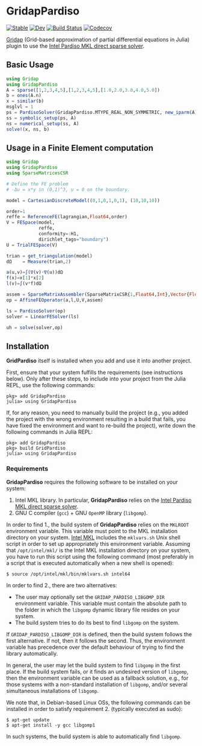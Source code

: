 # GridapPardiso

[![Stable](https://img.shields.io/badge/docs-stable-blue.svg)](https://gridap.github.io/GridapPardiso.jl/stable)
[![Dev](https://img.shields.io/badge/docs-dev-blue.svg)](https://gridap.github.io/GridapPardiso.jl/dev)
[![Build Status](https://travis-ci.com/gridap/GridapPardiso.jl.svg?branch=master)](https://travis-ci.com/gridap/GridapPardiso.jl)
[![Codecov](https://codecov.io/gh/gridap/GridapPardiso.jl/branch/master/graph/badge.svg)](https://codecov.io/gh/gridap/GridapPardiso.jl)

[Gridap](https://github.com/gridap/Gridap.jl) (Grid-based approximation of partial differential equations in Julia) plugin to use the [Intel Pardiso MKL direct sparse solver](https://software.intel.com/en-us/mkl-developer-reference-fortran-intel-mkl-pardiso-parallel-direct-sparse-solver-interface).

## Basic Usage

```julia
using Gridap
using GridapPardiso
A = sparse([1,2,3,4,5],[1,2,3,4,5],[1.0,2.0,3.0,4.0,5.0])
b = ones(A.n)
x = similar(b)
msglvl = 1
ps = PardisoSolver(GridapPardiso.MTYPE_REAL_NON_SYMMETRIC, new_iparm(A), msglvl)
ss = symbolic_setup(ps, A)
ns = numerical_setup(ss, A)
solve!(x, ns, b)
```

## Usage in a Finite Element computation

```julia
using Gridap
using GridapPardiso
using SparseMatricesCSR

# Define the FE problem
# -Δu = x*y in (0,1)^3, u = 0 on the boundary.

model = CartesianDiscreteModel((0,1,0,1,0,1), (10,10,10))

order=1
reffe = ReferenceFE(lagrangian,Float64,order)
V = FESpace(model,
            reffe,
            conformity=:H1,
            dirichlet_tags="boundary")
U = TrialFESpace(V)

trian = get_triangulation(model)
dΩ    = Measure(trian,2)

a(u,v)=∫(∇(v)⋅∇(u))dΩ
f(x)=x[1]*x[2]
l(v)=∫(v*f)dΩ

assem = SparseMatrixAssembler(SparseMatrixCSR{1,Float64,Int},Vector{Float64},U,V)
op = AffineFEOperator(a,l,U,V,assem)

ls = PardisoSolver(op)
solver = LinearFESolver(ls)

uh = solve(solver,op)
```

## Installation

**GridPardiso** itself is installed when you add and use it into another project.

First, ensure that your system fulfills the requirements (see instructions below). Only after these steps, to include into your project from the Julia REPL, use the following commands:

```
pkg> add GridapPardiso
julia> using GridapPardiso
```

If, for any reason, you need to manually build the project (e.g., you added the project with the wrong environment resulting in a build that fails, you have fixed the environment and want to re-build the project), write down the following commands in Julia REPL:

```
pkg> add GridapPardiso
pkg> build GridPardiso
julia> using GridapPardiso
```

### Requirements

**GridapPardiso** requires the following software to be installed on your system:

1. Intel MKL library. In particular, **GridapPardiso** relies on the 
   [Intel Pardiso MKL direct sparse solver](https://software.intel.com/en-us/mkl-developer-reference-fortran-intel-mkl-pardiso-parallel-direct-sparse-solver-interface).
2. GNU C compiler (`gcc`) + GNU `OpenMP` library (`libgomp`). 

In order to find 1., the build system of **GridapPardiso** relies on the `MKLROOT` environment variable. This variable must point to the MKL installation directory on your system. [Intel MKL](https://software.intel.com/en-us/mkl) includes the `mklvars.sh` Unix shell script in order to set up appropriately this environment variable. Assuming that `/opt/intel/mkl/` is the Intel MKL installation directory on your system, you have to run this script using the following command (most preferably in a script that is executed automatically when a new shell is opened):

```
$ source /opt/intel/mkl/bin/mklvars.sh intel64
```

In order to find 2., there are two alternatives:

* The user may optionally set the `GRIDAP_PARDISO_LIBGOMP_DIR` environment variable. This variable must contain the absolute path to the folder in which the `libgomp` dynamic library file resides on your system.
* The build system tries to do its best to find `libgomp` on the system.

If `GRIDAP_PARDISO_LIBGOMP_DIR` is defined, then the build system follows the first alternative. If not, then it follows the second. Thus, the environment variable has precedence over the default behaviour of trying to find the library automatically.

In general, the user may let the build system to find `libgomp` in the first place. If the build system fails, or it finds an undesired version of `libgomp`, then the environment variable can be used as a fallback solution, e.g., for those systems with a non-standard installation of `libgomp`, and/or several simultaneous installations of `libgomp`. 

We note that, in Debian-based Linux OSs, the following commands can be installed in order to satisfy requirement 2. (typically executed as sudo):

```
$ apt-get update
$ apt-get install -y gcc libgomp1
```

In such systems, the build system is able to automatically find `libgomp`.

